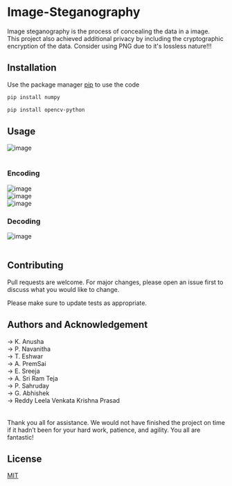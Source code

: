 # Image-Steganography

Image steganography is the process of concealing the data in a image.<br/>
This project also achieved additional privacy by including the cryptographic encryption of the data.
Consider using PNG due to it's lossless nature!!! 
## Installation

Use the package manager [pip](https://pip.pypa.io/en/stable/) to use the code

```bash
pip install numpy
```
```bash
pip install opencv-python
```

## Usage
![image](https://github.com/prasad924/Image-steganography/assets/135614599/1ed0aae1-4511-4122-b0d3-6bc6bf1af4a4)
<br/><br/>

### Encoding
![image](https://github.com/prasad924/Image-steganography/assets/135614599/6a342bfe-96e4-4b18-aed2-0f25d0401f1f)
<br/>
![image](https://github.com/prasad924/Image-steganography/assets/135614599/ac26f333-682b-4178-b964-cc7d2711d88c)
<br/>
![image](https://github.com/prasad924/Image-steganography/assets/135614599/ed443c01-89ae-4639-b8bf-226e6db987a1)
<br/>

### Decoding

![image](https://github.com/prasad924/Image-steganography/assets/135614599/cbbded70-3131-49fa-bcd1-88e0302b2d9f)
<br/><br/>





## Contributing

Pull requests are welcome. For major changes, please open an issue first
to discuss what you would like to change.

Please make sure to update tests as appropriate.

## Authors and Acknowledgement

-> K. Anusha <br/>
-> P. Navanitha <br/>
-> T. Eshwar <br/>
-> A. PremSai <br/>
-> E. Sreeja <br/>
-> A. Sri Ram Teja <br/>
-> P. Sahruday <br/>
-> G. Abhishek <br/>
-> Reddy Leela Venkata Krishna Prasad </br>
<br/><br/>
Thank you all for assistance. We would not have finished the project on time if it hadn’t been for your hard work, patience, and agility. You all are fantastic!

## License

[MIT](https://choosealicense.com/licenses/mit/)
